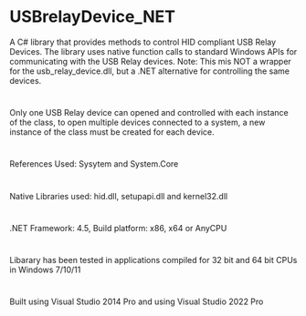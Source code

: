 # USBrelayDevice_NET
A C# library that provides methods to control HID compliant USB Relay Devices. The library uses native function calls to standard Windows APIs for communicating with the USB Relay devices.
Note: This mis NOT a wrapper for the usb_relay_device.dll, but a .NET alternative for controlling the same devices.
#
Only one USB Relay device can opened and controlled with each instance of the class, to open multiple devices connected to a system, a new instance of the class must be created for each device.
#
References Used: Sysytem and System.Core
#
Native Libraries used: hid.dll, setupapi.dll and kernel32.dll
# 
.NET Framework: 4.5, Build platform: x86, x64 or AnyCPU
# 
Libarary has been tested in applications compiled for 32 bit and 64 bit CPUs in Windows 7/10/11
# 
Built using Visual Studio 2014 Pro and using Visual Studio 2022 Pro
